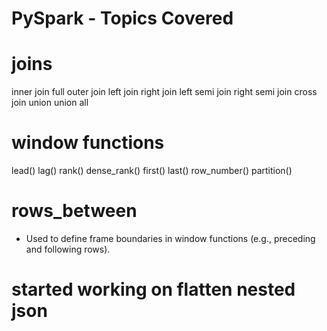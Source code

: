 # PySpark - Topics Covered

# joins 
inner join
full outer join
left join
right join
left semi join 
right semi join
cross join
union 
union all 

# window functions

lead()
lag()
rank()
dense_rank()
first()
last()
row_number()
partition()

# rows_between
- Used to define frame boundaries in window functions (e.g., preceding and following rows).

# started working on flatten nested json